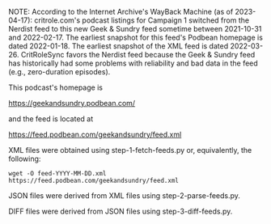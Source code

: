 NOTE: According to the Internet Archive's WayBack Machine (as of 2023-04-17):
critrole.com's podcast listings for Campaign 1 switched from the Nerdist feed to
this new Geek & Sundry feed sometime between 2021-10-31 and 2022-02-17. The
earliest snapshot for this feed's Podbean homepage is dated 2022-01-18. The
earliest snapshot of the XML feed is dated 2022-03-26. CritRoleSync favors the
Nerdist feed because the Geek & Sundry feed has historically had some problems
with reliability and bad data in the feed (e.g., zero-duration episodes).

This podcast's homepage is

https://geekandsundry.podbean.com/

and the feed is located at

https://feed.podbean.com/geekandsundry/feed.xml

XML files were obtained using step-1-fetch-feeds.py or, equivalently, the following:

    wget -O feed-YYYY-MM-DD.xml https://feed.podbean.com/geekandsundry/feed.xml

JSON files were derived from XML files using step-2-parse-feeds.py.

DIFF files were derived from JSON files using step-3-diff-feeds.py.
